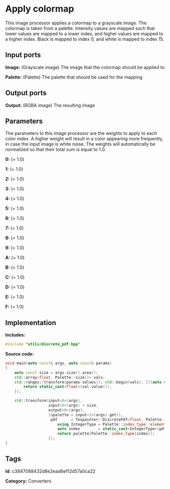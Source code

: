 # Apply colormap

This image processor applies a colormap to a grayscale image. The colormap is taken from a palette. Intensity values are mapped such that lower values are mapped to a lower index, and higher values are mapped to a higher index. Black is mapped to index 0, and white is mapped to index 15.

## Input ports

__Image:__ (Grayscale image) The image that the colormap should be applied to

__Palette:__ (Palette) The palette that should be used for the mapping

## Output ports

__Output:__ (RGBA image) The resulting image

## Parameters

The parameters to this image processor are the weights to apply to each color index. A higher weight will result in a color appearing more frequently, in case the input image is white noise. The weights will automatically be normalized so that their total sum is equal to 1.0.

__0:__ (= 1.0)

__1:__ (= 1.0)

__2:__ (= 1.0)

__3:__ (= 1.0)

__4:__ (= 1.0)

__5:__ (= 1.0)

__6:__ (= 1.0)

__7:__ (= 1.0)

__8:__ (= 1.0)

__9:__ (= 1.0)

__A:__ (= 1.0)

__B:__ (= 1.0)

__C:__ (= 1.0)

__D:__ (= 1.0)

__E:__ (= 1.0)

__F:__ (= 1.0)

## Implementation

__Includes:__ 

```c++
#include "utils/discrete_pdf.hpp"
```

__Source code:__ 

```c++
void main(auto const& args, auto const& params)
{
	auto const size = args.size().area();
	std::array<float, Palette::size()> vals;
	std::ranges::transform(params.values(), std::begin(vals), [](auto val) {
		return static_cast<float>(val.value());
	});

	std::transform(input<0>(args),
	               input<0>(args) + size,
	               output<0>(args),
	               [&palette = input<1>(args).get(),
	                pdf      = Texpainter::DiscretePdf<float, Palette::size()>{vals}](auto val) {
		               using IntegerType = Palette::index_type::element_type;
		               auto index        = static_cast<IntegerType>(pdf.eventIndex(val));
		               return palette[Palette::index_type{index}];
	               });
}
```

## Tags

__Id:__ c3847088432d8e2ead6e112d57a0ca22

__Category:__ Converters
